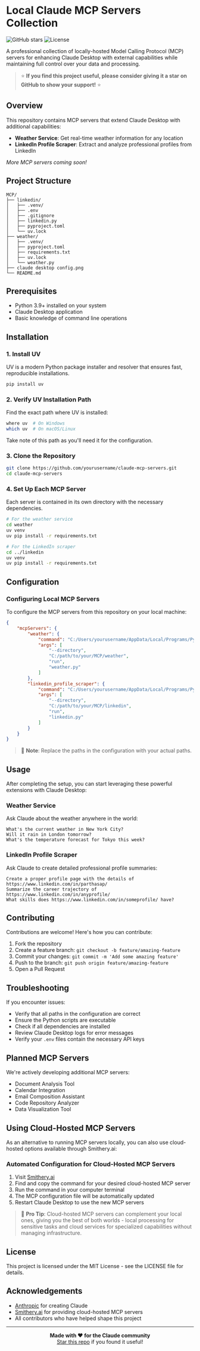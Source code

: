 # Local Claude MCP Servers Collection

![GitHub stars](https://img.shields.io/github/stars/saptechengineer/mcp?style=social)
![License](https://img.shields.io/badge/license-MIT-blue)

A professional collection of locally-hosted Model Calling Protocol (MCP) servers for enhancing Claude Desktop with external capabilities while maintaining full control over your data and processing.

> ⭐ **If you find this project useful, please consider giving it a star on GitHub to show your support!** ⭐

## Overview

This repository contains MCP servers that extend Claude Desktop with additional capabilities:

- **Weather Service**: Get real-time weather information for any location
- **LinkedIn Profile Scraper**: Extract and analyze professional profiles from LinkedIn

*More MCP servers coming soon!*

## Project Structure

```
MCP/
├── linkedin/
│   ├── .venv/
│   ├── .env
│   ├── .gitignore
│   ├── linkedin.py
│   ├── pyproject.toml
│   └── uv.lock
├── weather/
│   ├── .venv/
│   ├── pyproject.toml
│   ├── requirements.txt
│   ├── uv.lock
│   └── weather.py
├── claude desktop config.png
└── README.md
```

## Prerequisites

- Python 3.9+ installed on your system
- Claude Desktop application
- Basic knowledge of command line operations

## Installation

### 1. Install UV

UV is a modern Python package installer and resolver that ensures fast, reproducible installations.

```bash
pip install uv
```

### 2. Verify UV Installation Path

Find the exact path where UV is installed:

```bash
where uv  # On Windows
which uv  # On macOS/Linux
```

Take note of this path as you'll need it for the configuration.

### 3. Clone the Repository

```bash
git clone https://github.com/yourusername/claude-mcp-servers.git
cd claude-mcp-servers
```

### 4. Set Up Each MCP Server

Each server is contained in its own directory with the necessary dependencies.

```bash
# For the weather service
cd weather
uv venv
uv pip install -r requirements.txt

# For the LinkedIn scraper
cd ../linkedin
uv venv
uv pip install -r requirements.txt
```

## Configuration

### Configuring Local MCP Servers

To configure the MCP servers from this repository on your local machine:

```json
{
    "mcpServers": {
        "weather": {
            "command": "C:/Users/yourusername/AppData/Local/Programs/Python/Python311/Scripts/uv",
            "args": [
                "--directory",
                "C:/path/to/your/MCP/weather",
                "run",
                "weather.py"
            ]
        },
        "linkedin_profile_scraper": {
            "command": "C:/Users/yourusername/AppData/Local/Programs/Python/Python311/Scripts/uv",
            "args": [
                "--directory",
                "C:/path/to/your/MCP/linkedin",
                "run",
                "linkedin.py"
            ]
        }    
    }
}
```

> 📝 **Note**: Replace the paths in the configuration with your actual paths.

## Usage

After completing the setup, you can start leveraging these powerful extensions with Claude Desktop:

### Weather Service

Ask Claude about the weather anywhere in the world:

```
What's the current weather in New York City?
Will it rain in London tomorrow?
What's the temperature forecast for Tokyo this week?
```

### LinkedIn Profile Scraper

Ask Claude to create detailed professional profile summaries:

```
Create a proper profile page with the details of https://www.linkedin.com/in/parthasap/
Summarize the career trajectory of https://www.linkedin.com/in/anyprofile/
What skills does https://www.linkedin.com/in/someprofile/ have?
```

## Contributing

Contributions are welcome! Here's how you can contribute:

1. Fork the repository
2. Create a feature branch: `git checkout -b feature/amazing-feature`
3. Commit your changes: `git commit -m 'Add some amazing feature'`
4. Push to the branch: `git push origin feature/amazing-feature`
5. Open a Pull Request

## Troubleshooting

If you encounter issues:

- Verify that all paths in the configuration are correct
- Ensure the Python scripts are executable
- Check if all dependencies are installed
- Review Claude Desktop logs for error messages
- Verify your `.env` files contain the necessary API keys

## Planned MCP Servers

We're actively developing additional MCP servers:

- Document Analysis Tool
- Calendar Integration
- Email Composition Assistant
- Code Repository Analyzer
- Data Visualization Tool



## Using Cloud-Hosted MCP Servers

As an alternative to running MCP servers locally, you can also use cloud-hosted options available through Smithery.ai:

### Automated Configuration for Cloud-Hosted MCP Servers

1. Visit [Smithery.ai](https://smithery.ai/)
2. Find and copy the command for your desired cloud-hosted MCP server
3. Run the command in your computer terminal
4. The MCP configuration file will be automatically updated
5. Restart Claude Desktop to use the new MCP servers

> 🚀 **Pro Tip**: Cloud-hosted MCP servers can complement your local ones, giving you the best of both worlds - local processing for sensitive tasks and cloud services for specialized capabilities without managing infrastructure.

## License

This project is licensed under the MIT License - see the LICENSE file for details.

## Acknowledgements

- [Anthropic](https://www.anthropic.com/) for creating Claude
- [Smithery.ai](https://smithery.ai/) for providing cloud-hosted MCP servers
- All contributors who have helped shape this project

---

<p align="center">
  <b>Made with ❤️ for the Claude community</b><br>
  <a href="https://github.com/saptechengineer/mcp">Star this repo</a> if you found it useful!
</p>